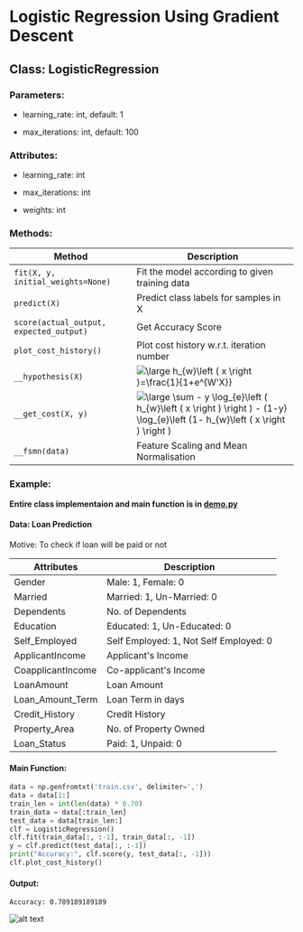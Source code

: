 # Logistic Regression Using Gradient Descent

## Class: LogisticRegression

### Parameters:

- learning_rate: int, default: 1

- max_iterations: int, default: 100

### Attributes:

- learning_rate: int

- max_iterations: int

- weights: int

### Methods:

| Method                                  | Description                                                                                                                                                                                                                                                                                                                                                                                                                                                                  |
| --------------------------------------- | ---------------------------------------------------------------------------------------------------------------------------------------------------------------------------------------------------------------------------------------------------------------------------------------------------------------------------------------------------------------------------------------------------------------------------------------------------------------------------- |
| `fit(X, y, initial_weights=None)`       | Fit the model according to given training data                                                                                                                                                                                                                                                                                                                                                                                                                               |
| `predict(X)`                            | Predict class labels for samples in X                                                                                                                                                                                                                                                                                                                                                                                                                                        |
| `score(actual_output, expected_output)` | Get Accuracy Score                                                                                                                                                                                                                                                                                                                                                                                                                                                           |
| `plot_cost_history()`                   | Plot cost history w.r.t. iteration number                                                                                                                                                                                                                                                                                                                                                                                                                                    |
| `__hypothesis(X)`                       | <img src="https://latex.codecogs.com/png.latex?\dpi{100}&space;\large&space;h_{w}\left&space;(&space;x&space;\right&space;)=\frac{1}{1&plus;e^{W'X}}" title="\large h_{w}\left ( x \right )=\frac{1}{1+e^{W'X}}" />                                                                                                                                                                                                                                                          |
| `__get_cost(X, y)`                      | <img src="https://latex.codecogs.com/png.latex?\dpi{100}&space;\large&space;\sum&space;-&space;y&space;\log_{e}\left&space;(&space;h_{w}\left&space;(&space;x&space;\right&space;)&space;\right&space;)&space;-&space;(1-y)&space;\log_{e}\left&space;(1-&space;h_{w}\left&space;(&space;x&space;\right&space;)&space;\right&space;)" title="\large \sum - y \log_{e}\left ( h_{w}\left ( x \right ) \right ) - (1-y) \log_{e}\left (1- h_{w}\left ( x \right ) \right )" /> |
| `__fsmn(data)`                          | Feature Scaling and Mean Normalisation                                                                                                                                                                                                                                                                                                                                                                                                                                       |


### Example:

**Entire class implementaion and main function is in [demo.py](/demo.py)**

#### Data: Loan Prediction

Motive: To check if loan will be paid or not

| Attributes | Description |
|--|---|
|Gender | Male: 1, Female: 0 |
| Married| Married: 1, Un-Married: 0|
| Dependents| No. of Dependents|
| Education| Educated: 1, Un-Educated: 0 |
|Self_Employed| Self Employed: 1, Not Self Employed: 0|
|ApplicantIncome| Applicant's Income|
|CoapplicantIncome| Co-applicant's Income|
|LoanAmount| Loan Amount|
|Loan_Amount_Term| Loan Term in days |
|Credit_History| Credit History |
|Property_Area| No. of Property Owned |
| Loan_Status | Paid: 1, Unpaid: 0 |


#### Main Function:

```python
data = np.genfromtxt('train.csv', delimiter=',')
data = data[1:]
train_len = int(len(data) * 0.70)
train_data = data[:train_len]
test_data = data[train_len:]
clf = LogisticRegression()
clf.fit(train_data[:, :-1], train_data[:, -1])
y = clf.predict(test_data[:, :-1])
print("Accuracy:", clf.score(y, test_data[:, -1]))
clf.plot_cost_history()
```

#### Output:

```Accuracy: 0.789189189189```

![alt text](cost_vs_iterations.png "cost_vs_iterations")